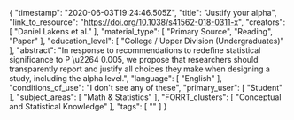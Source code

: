 {
    "timestamp": "2020-06-03T19:24:46.505Z",
    "title": "Justify your alpha",
    "link_to_resource": "https://doi.org/10.1038/s41562-018-0311-x",
    "creators": [
        "Daniel Lakens et al."
    ],
    "material_type": [
        "Primary Source",
        "Reading",
        "Paper"
    ],
    "education_level": [
        "College / Upper Division (Undergraduates)"
    ],
    "abstract": "In response to recommendations to redefine statistical significance to P \u2264 0.005, we propose that researchers should transparently report and justify all choices they make when designing a study, including the alpha level.",
    "language": [
        "English"
    ],
    "conditions_of_use": "I don't see any of these",
    "primary_user": [
        "Student"
    ],
    "subject_areas": [
        "Math & Statistics"
    ],
    "FORRT_clusters": [
        "Conceptual and Statistical Knowledge"
    ],
    "tags": [
        ""
    ]
}